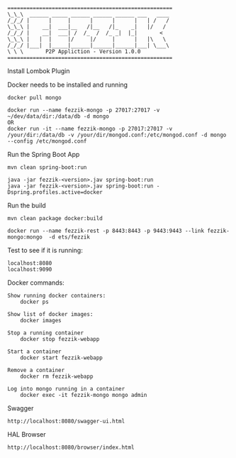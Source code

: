     ====================================================
    \_\_\  ______ _____ ______ ______ ______ ___   ____
    /_/_/ |      |     |      |      |      |   | /   /
    \_\_\ |    __|  ___|__   /|__   /|_    _|   |/   /
    /_/_/ |    __|  ___| /  /_  /  /_ _|  |_|       <
    \_\_\ |   |  |     |/     |/     |      |   |\   \
    /_/_/ |___|  |_____|______|______|______|___| \___\
    \ \ \       P2P Appliction - Version 1.0.0
    ====================================================

Install Lombok Plugin

    


Docker needs to be installed and running

    docker pull mongo

    docker run --name fezzik-mongo -p 27017:27017 -v ~/dev/data/dir:/data/db -d mongo
    OR
    docker run -it --name fezzik-mongo -p 27017:27017 -v /your/dir:/data/db -v /your/dir/mongod.conf:/etc/mongod.conf -d mongo --config /etc/mongod.conf

Run the Spring Boot App

    mvn clean spring-boot:run
    
    java -jar fezzik-<version>.jav spring-boot:run 
    java -jar fezzik-<version>.jav spring-boot:run -Dspring.profiles.active=docker

Run the build

    mvn clean package docker:build

    docker run --name fezzik-rest -p 8443:8443 -p 9443:9443 --link fezzik-mongo:mongo  -d ets/fezzik

Test to see if it is running:

    localhost:8080
    localhost:9090

Docker commands:

    Show running docker containers:
        docker ps

    Show list of docker images:
        docker images

    Stop a running container
        docker stop fezzik-webapp

    Start a container
        docker start fezzik-webapp

    Remove a container
        docker rm fezzik-webapp

    Log into mongo running in a container
        docker exec -it fezzik-mongo mongo admin
        
Swagger

    http://localhost:8080/swagger-ui.html
    
HAL Browser

    http://localhost:8080/browser/index.html